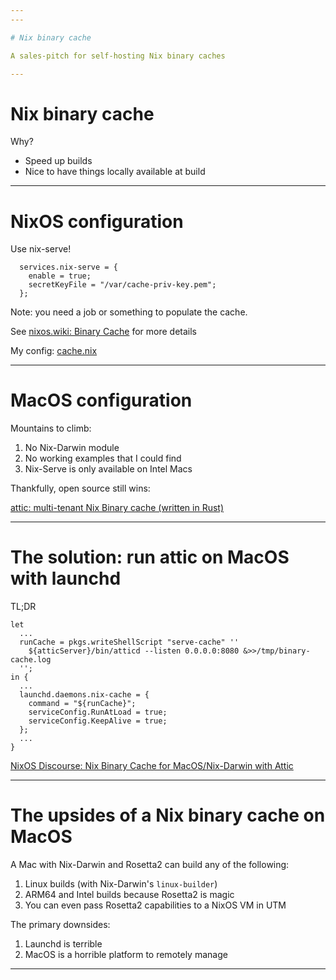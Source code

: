 ```yaml
---
---

# Nix binary cache

A sales-pitch for self-hosting Nix binary caches

---
```


# Nix binary cache

Why?
- Speed up builds
- Nice to have things locally available at build

---

# NixOS configuration

Use nix-serve!

```
  services.nix-serve = {
    enable = true;
    secretKeyFile = "/var/cache-priv-key.pem";
  };
```

Note: you need a job or something to populate the cache.

See [nixos.wiki: Binary Cache](https://nixos.wiki/wiki/Binary_Cache) for more details

My config: [cache.nix](https://github.com/heywoodlh/nixos-configs/blob/f1a82697aa4d7a3f1552a934bbb0eba9c57307be/nixos/roles/nixos/cache.nix)

---

# MacOS configuration

Mountains to climb:
1. No Nix-Darwin module
2. No working examples that I could find
3. Nix-Serve is only available on Intel Macs

Thankfully, open source still wins:

[attic: multi-tenant Nix Binary cache (written in Rust)](https://github.com/zhaofengli/attic)

---

# The solution: run attic on MacOS with launchd

TL;DR

```
let
  ...
  runCache = pkgs.writeShellScript "serve-cache" ''
    ${atticServer}/bin/atticd --listen 0.0.0.0:8080 &>>/tmp/binary-cache.log
  '';
in {
  ...
  launchd.daemons.nix-cache = {
    command = "${runCache}";
    serviceConfig.RunAtLoad = true;
    serviceConfig.KeepAlive = true;
  };
  ...
}
```

[NixOS Discourse: Nix Binary Cache for MacOS/Nix-Darwin with Attic](https://discourse.nixos.org/t/nix-binary-cache-for-macos-nix-darwin-with-attic/40118)

---

# The upsides of a Nix binary cache on MacOS

A Mac with Nix-Darwin and Rosetta2 can build any of the following:
  1. Linux builds (with Nix-Darwin's `linux-builder`)
  2. ARM64 and Intel builds because Rosetta2 is magic
  3. You can even pass Rosetta2 capabilities to a NixOS VM in UTM

The primary downsides:
  1. Launchd is terrible
  2. MacOS is a horrible platform to remotely manage

---
